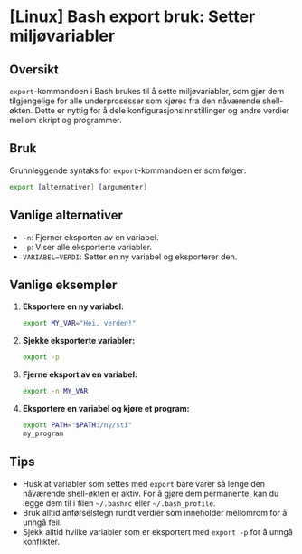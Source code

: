 # [Linux] Bash export bruk: Setter miljøvariabler

## Oversikt
`export`-kommandoen i Bash brukes til å sette miljøvariabler, som gjør dem tilgjengelige for alle underprosesser som kjøres fra den nåværende shell-økten. Dette er nyttig for å dele konfigurasjonsinnstillinger og andre verdier mellom skript og programmer.

## Bruk
Grunnleggende syntaks for `export`-kommandoen er som følger:

```bash
export [alternativer] [argumenter]
```

## Vanlige alternativer
- `-n`: Fjerner eksporten av en variabel.
- `-p`: Viser alle eksporterte variabler.
- `VARIABEL=VERDI`: Setter en ny variabel og eksporterer den.

## Vanlige eksempler

1. **Eksportere en ny variabel:**
   ```bash
   export MY_VAR="Hei, verden!"
   ```

2. **Sjekke eksporterte variabler:**
   ```bash
   export -p
   ```

3. **Fjerne eksport av en variabel:**
   ```bash
   export -n MY_VAR
   ```

4. **Eksportere en variabel og kjøre et program:**
   ```bash
   export PATH="$PATH:/ny/sti"
   my_program
   ```

## Tips
- Husk at variabler som settes med `export` bare varer så lenge den nåværende shell-økten er aktiv. For å gjøre dem permanente, kan du legge dem til i filen `~/.bashrc` eller `~/.bash_profile`.
- Bruk alltid anførselstegn rundt verdier som inneholder mellomrom for å unngå feil.
- Sjekk alltid hvilke variabler som er eksportert med `export -p` for å unngå konflikter.